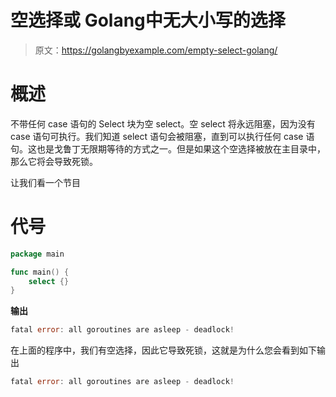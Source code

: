 # 空选择或 Golang中无大小写的选择

> 原文：<https://golangbyexample.com/empty-select-golang/>

# **概述**

不带任何 case 语句的 Select 块为空 select。空 select 将永远阻塞，因为没有 case 语句可执行。我们知道 select 语句会被阻塞，直到可以执行任何 case 语句。这也是戈鲁丁无限期等待的方式之一。但是如果这个空选择被放在主目录中，那么它将会导致死锁。

让我们看一个节目

# **代号**

```go
package main

func main() {
    select {}
}
```

**输出**

```go
fatal error: all goroutines are asleep - deadlock!
```

在上面的程序中，我们有空选择，因此它导致死锁，这就是为什么您会看到如下输出

```go
fatal error: all goroutines are asleep - deadlock!
```